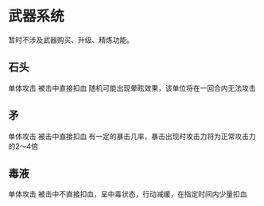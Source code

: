 武器系统
=======

暂时不涉及武器购买、升级、精炼功能。

## 石头
单体攻击
被击中直接扣血
随机可能出现晕眩效果，该单位将在一回合内无法攻击

## 矛
单体攻击
被击中直接扣血
有一定的暴击几率，暴击出现时攻击力将为正常攻击力的2～4倍

## 毒液
单体攻击
被击中不直接扣血，呈中毒状态，行动减缓，在指定时间内少量扣血